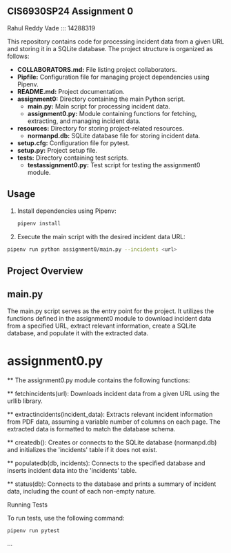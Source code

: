 ## CIS6930SP24 Assignment 0

Rahul Reddy Vade ::: 14288319

This repository contains code for processing incident data from a given URL and storing it in a SQLite database. The project structure is organized as follows:

- **COLLABORATORS.md:** File listing project collaborators.
- **Pipfile:** Configuration file for managing project dependencies using Pipenv.
- **README.md:** Project documentation.
- **assignment0:** Directory containing the main Python script.
  - **main.py:** Main script for processing incident data.
  - **assignment0.py:** Module containing functions for fetching, extracting, and managing incident data.
- **resources:** Directory for storing project-related resources.
  - **normanpd.db:** SQLite database file for storing incident data.
- **setup.cfg:** Configuration file for pytest.
- **setup.py:** Project setup file.
- **tests:** Directory containing test scripts.
  - **testassignment0.py:** Test script for testing the assignment0 module.

## Usage

1. Install dependencies using Pipenv:

   ```bash
   pipenv install


2. Execute the main script with the desired incident data URL:

  ```bash
  pipenv run python assignment0/main.py --incidents <url>
  ```

## Project Overview

## main.py
The main.py script serves as the entry point for the project. It utilizes the functions defined in the assignment0 module to download incident data from a specified URL, extract relevant information, create a SQLite database, and populate it with the extracted data.

# assignment0.py
** The assignment0.py module contains the following functions:

** fetchincidents(url): Downloads incident data from a given URL using the urllib library.

** extractincidents(incident_data): Extracts relevant incident information from PDF data, assuming a variable number of columns on each page. The extracted data is formatted to match the database schema.

** createdb(): Creates or connects to the SQLite database (normanpd.db) and initializes the 'incidents' table if it does not exist.

** populatedb(db, incidents): Connects to the specified database and inserts incident data into the 'incidents' table.

** status(db): Connects to the database and prints a summary of incident data, including the count of each non-empty nature.




Running Tests

To run tests, use the following command:
```bash
pipenv run pytest
```


...
